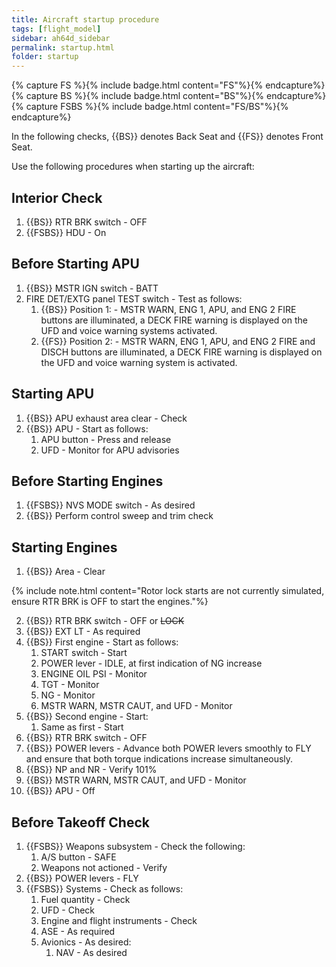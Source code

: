 ```yaml
---
title: Aircraft startup procedure
tags: [flight_model]
sidebar: ah64d_sidebar
permalink: startup.html
folder: startup
---
```


{% capture FS %}{% include badge.html content="FS"%}{% endcapture%}
{% capture BS %}{% include badge.html content="BS"%}{% endcapture%}
{% capture FSBS %}{% include badge.html content="FS/BS"%}{% endcapture%}

In the following checks, {{BS}} denotes Back Seat and {{FS}} denotes Front Seat.

Use the following procedures when starting up the aircraft:

## Interior Check
1. {{BS}} RTR BRK switch - OFF
2. {{FSBS}} HDU - On

## Before Starting APU
1. {{BS}} MSTR IGN switch - BATT
2. FIRE DET/EXTG panel TEST switch - Test as follows:
    1. {{BS}} Position 1: - MSTR WARN, ENG 1, APU, and ENG 2 FIRE buttons are illuminated, a DECK FIRE warning is displayed on the UFD and voice warning systems activated.
    2. {{FS}} Position 2: - MSTR WARN, ENG 1, APU, and ENG 2 FIRE and DISCH buttons are illuminated, a DECK FIRE warning is displayed on the UFD and voice warning system is activated. 

## Starting APU
1. {{BS}} APU exhaust area clear - Check
2. {{BS}} APU - Start as follows:
    1. APU button - Press and release
    2. UFD - Monitor for APU advisories

## Before Starting Engines
1. {{FSBS}} NVS MODE switch - As desired
2. {{BS}} Perform control sweep and trim check

## Starting Engines
1. {{BS}} Area - Clear

{% include note.html content="Rotor lock starts are not currently simulated, ensure RTR BRK is OFF to start the engines."%}

2. {{BS}} RTR BRK switch - OFF or ~~LOCK~~
3. {{BS}} EXT LT - As required
4. {{BS}} First engine - Start as follows:
    1. START switch - Start
    2. POWER lever - IDLE, at first indication of NG increase
    3. ENGINE OIL PSI - Monitor
    4. TGT - Monitor
    5. NG - Monitor
    6. MSTR WARN, MSTR CAUT, and UFD - Monitor
5. {{BS}} Second engine - Start:
    1. Same as first - Start
6. {{BS}} RTR BRK switch - OFF
7. {{BS}} POWER levers - Advance both POWER levers smoothly to FLY and ensure that both torque indications increase simultaneously.
8. {{BS}} NP and NR - Verify 101%
9. {{BS}} MSTR WARN, MSTR CAUT, and UFD - Monitor
10. {{BS}} APU - Off


## Before Takeoff Check
1. {{FSBS}} Weapons subsystem - Check the following:
    1. A/S button - SAFE
    3. Weapons not actioned - Verify
2. {{BS}} POWER levers - FLY
3. {{FSBS}} Systems - Check as follows:
    1. Fuel quantity - Check
    2. UFD - Check
    3. Engine and flight instruments - Check
    4. ASE - As required
    5. Avionics - As desired:
        1. NAV - As desired

